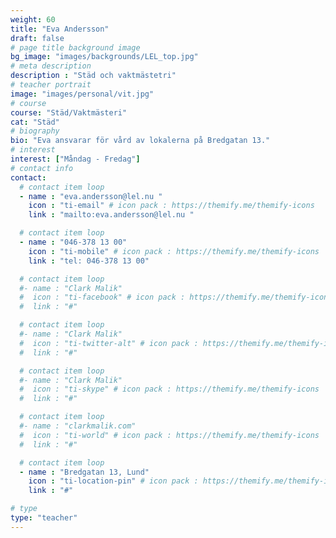 ```yaml
---
weight: 60
title: "Eva Andersson"
draft: false
# page title background image
bg_image: "images/backgrounds/LEL_top.jpg"
# meta description
description : "Städ och vaktmästetri"
# teacher portrait
image: "images/personal/vit.jpg"
# course
course: "Städ/Vaktmästeri"
cat: "Städ"
# biography
bio: "Eva ansvarar för vård av lokalerna på Bredgatan 13."
# interest
interest: ["Måndag - Fredag"]
# contact info
contact:
  # contact item loop
  - name : "eva.andersson@lel.nu "
    icon : "ti-email" # icon pack : https://themify.me/themify-icons
    link : "mailto:eva.andersson@lel.nu "

  # contact item loop
  - name : "046-378 13 00"
    icon : "ti-mobile" # icon pack : https://themify.me/themify-icons
    link : "tel: 046-378 13 00"

  # contact item loop
  #- name : "Clark Malik"
  #  icon : "ti-facebook" # icon pack : https://themify.me/themify-icons
  #  link : "#"

  # contact item loop
  #- name : "Clark Malik"
  #  icon : "ti-twitter-alt" # icon pack : https://themify.me/themify-icons
  #  link : "#"

  # contact item loop
  #- name : "Clark Malik"
  #  icon : "ti-skype" # icon pack : https://themify.me/themify-icons
  #  link : "#"

  # contact item loop
  #- name : "clarkmalik.com"
  #  icon : "ti-world" # icon pack : https://themify.me/themify-icons
  #  link : "#"

  # contact item loop
  - name : "Bredgatan 13, Lund"
    icon : "ti-location-pin" # icon pack : https://themify.me/themify-icons
    link : "#"

# type
type: "teacher"
---
```


